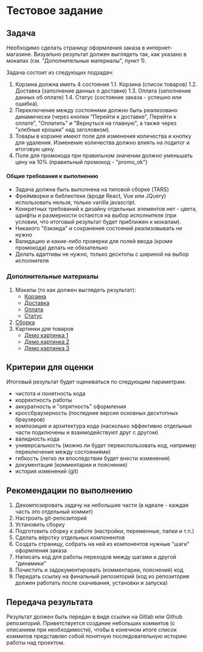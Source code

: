 # Тестовое задание

## Задача

Необходимо сделать страницу оформления заказа в интернет-магазине. Визуально результат должен выглядеть так, как указано в мокапах (см. "Дополнительные материалы", пункт 1).

Задача состоит из следующих подзадач:

1. Корзина должна иметь 4 состояния
   1.1. Корзина (список товаров)
   1.2. Доставка (заполнение данных о доставке)
   1.3. Оплата (заполнение данных об оплате)
   1.4. Статус (состояние заказа - успешно или ошибка).
2. Переключение между состояними должно быть реализовано динамически (через кнопки "Перейти к доставке", Перейти к оплате", "Оплатить" и "Вернуться на главную", а также через "хлебные крошки" над заголовком).
3. Товары в корзине имеют поле для изменения количества и кнопку для удаления. Изменение количества должно влиять на подитог и итоговую цену.
4. Поле для промокода при правильном значении должно уменьшать цену на 10% (правильный промокод - "promo_ok")

#### Общие требования к выполнению

- Задача должна быть выполнена на типовой сборке (TARS)
- Фреймворки и библиотеки (вроде React, Vue или JQuery) использовать нельзя, только vanilla javascript.
- Конкретных требований к дизайну отдельных элементов нет - цвета, шрифты и размерности остаются на выбор исполнителя (при условии, что итоговый результат будет приближен к мокапам).
- Никакого "бэкэнда" и сохранения состояний реализовывать не нужно
- Валидацию и какие-либо проверки для полей ввода (кроме промокода) делать не обязательно
- Делать адаптивы не нужно, только десктопы с шириной на выбор исполнителя

### Дополнительные материалы

1. Мокапы (то как должен выглядеть результат):
   - [Корзина](https://github.com/Arden488/fe_test_task/blob/master/test_task_screen_1.png)
   - [Доставка](https://github.com/Arden488/fe_test_task/blob/master/test_task_screen_2.png)
   - [Оплата](https://github.com/Arden488/fe_test_task/blob/master/test_task_screen_3.png)
   - [Статус](https://github.com/Arden488/fe_test_task/blob/master/test_task_screen_4.png)
2. [Сборка](https://github.com/tars/tars)
3. Картинки для товаров
   - [Демо картинка 1](https://github.com/Arden488/fe_test_task/blob/master/product1.jpg)
   - [Демо картинка 2](https://github.com/Arden488/fe_test_task/blob/master/product2.png)
   - [Демо картинка 3](https://github.com/Arden488/fe_test_task/blob/master/product3.jpg)

## Критерии для оценки

Итоговый результат будет оцениваться по следующим параметрам:

- чистота и понятность кода
- корректность работы
- аккуратность и "опрятность" оформления
- кроссбраузерность (последние версии основных десктопных браузеров)
- композиция и архитектура кода (насколько эффективно отдельные части подключены и взаимодействуют друг с другом)
- валидность кода
- универсальность (можно ли будет переиспользовать код, например переключение между состояниями)
- гибкость (легко ли впоследствии будет внести изменения)
- документация (комментарии и пояснения)
- история изменений (git)

## Рекомендации по выполнению

1. Декомпозировать задачу на небольшие части (в идеале - каждая часть это отдельный коммит)
2. Настроить git-репозиторий
3. Установить сборку
4. Подготовить сборку к работе (настройки, переменные, папки и т.п.)
5. Сделать вёрстку отдельных компонентов
6. Создать страницу, собрать на ней из компонентов нужные "шаги" оформления заказа
7. Написать код для работы переходов между шагами и другой "динамики"
8. Почистить и задокументировать (комментарии, пояснения) код
9. Передать ссылку на финальный репозиторий (код из репозитория должен работать после скачивания, установки и запуска)

## Передача результата

Результат должен быть передан в виде ссылки на Gitlab или Github репозиторий. Приветствуется создание небольших коммитов (с описанием при необходимости), чтобы в конечном итоге список коммитов представлял собой понятную последовательную историю работы над проектом.
